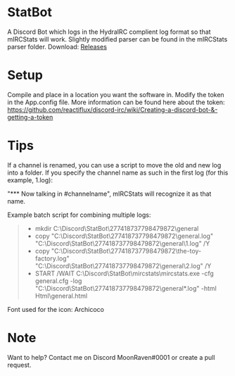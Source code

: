 # StatBot
A Discord Bot which logs in the HydraIRC complient log format so that mIRCStats will work. Slightly modified parser can be found in the mIRCStats parser folder. Download: [Releases](https://github.com/MJHeijster/StatBot/releases)

# Setup
Compile and place in a location you want the software in. Modify the token in the App.config file. More information can be found here about the token: https://github.com/reactiflux/discord-irc/wiki/Creating-a-discord-bot-&-getting-a-token

# Tips
If a channel is renamed, you can use a script to move the old and new log into a folder. If you specify the channel name as such in the first log (for this example, 1.log): 

"*** Now talking in #channelname", mIRCStats will recognize it as that name.

Example batch script for combining multiple logs:

> - mkdir C:\Discord\StatBot\277418737798479872\general
> - copy "C:\Discord\StatBot\277418737798479872\general.log" "C:\Discord\StatBot\277418737798479872\general\1.log" /Y
> - copy "C:\Discord\StatBot\277418737798479872\the-toy-factory.log" "C:\Discord\StatBot\277418737798479872\general\2.log" /Y
> - START /WAIT C:\Discord\StatBot\mircstats\mircstats.exe -cfg general.cfg -log "C:\Discord\StatBot\277418737798479872\general\*.log" -html Html\general.html

Font used for the icon: Archicoco


# Note
Want to help? Contact me on Discord MoonRaven#0001 or create a pull request.
